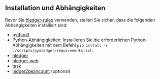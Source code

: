 
## Installation und Abhängigkeiten

Bevor Sie [hledger-rules](scripts/hledger-rules/hledger-rules.py) verwenden, stellen Sie sicher, dass die folgenden Abhängigkeiten installiert sind:

- [python3](https://www.python.org/downloads/)
- Python-Abhängigkeiten: Installieren Sie die erforderlichen Python-Abhängigkeiten mit dem Befehl `pip install -r ./scripts/pymledger/requirements.txt`.
- [hledger](https://hledger.org/install.html)
- [hledger-web](https://hledger.org/install.html)
- [task](https://taskfile.dev/installation/)
- [ledger2beancount](https://github.com/beancount/ledger2beancount) (optional)
  